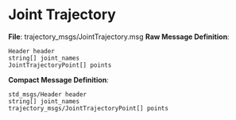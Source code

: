 # Joint Trajectory
**File**: trajectory_msgs/JointTrajectory.msg
**Raw Message Definition**:
```
Header header
string[] joint_names
JointTrajectoryPoint[] points
```

**Compact Message Definition**:
```
std_msgs/Header header
string[] joint_names
trajectory_msgs/JointTrajectoryPoint[] points
```

